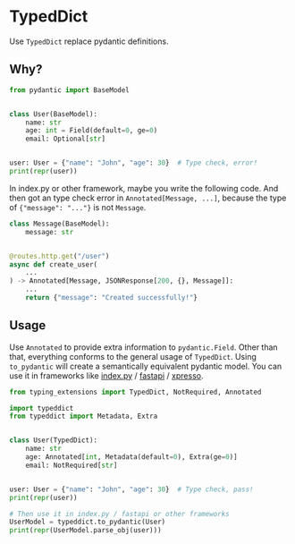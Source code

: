 # TypedDict

Use `TypedDict` replace pydantic definitions.

## Why?

```python
from pydantic import BaseModel


class User(BaseModel):
    name: str
    age: int = Field(default=0, ge=0)
    email: Optional[str]


user: User = {"name": "John", "age": 30}  # Type check, error!
print(repr(user))
```

In index.py or other framework, maybe you write the following code. And then got an type check error in `Annotated[Message, ...]`, because the type of `{"message": "..."}` is not `Message`.

```python
class Message(BaseModel):
    message: str


@routes.http.get("/user")
async def create_user(
    ...
) -> Annotated[Message, JSONResponse[200, {}, Message]]:
    ...
    return {"message": "Created successfully!"}
```

## Usage

Use `Annotated` to provide extra information to `pydantic.Field`. Other than that, everything conforms to the general usage of `TypedDict`. Using `to_pydantic` will create a semantically equivalent pydantic model. You can use it in frameworks like [index.py](https://github.com/index-py/index.py) / [fastapi](https://fastapi.tiangolo.com/) / [xpresso](https://github.com/adriangb/xpresso).

```python
from typing_extensions import TypedDict, NotRequired, Annotated

import typeddict
from typeddict import Metadata, Extra


class User(TypedDict):
    name: str
    age: Annotated[int, Metadata(default=0), Extra(ge=0)]
    email: NotRequired[str]


user: User = {"name": "John", "age": 30}  # Type check, pass!
print(repr(user))

# Then use it in index.py / fastapi or other frameworks
UserModel = typeddict.to_pydantic(User)
print(repr(UserModel.parse_obj(user)))
```
